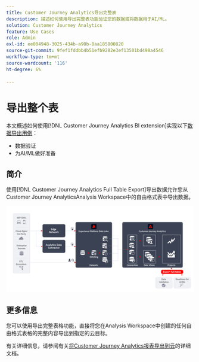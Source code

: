 ```yaml
---
title: Customer Journey Analytics导出完整表
description: 描述如何使用导出完整表功能验证您的数据或将数据用于AI/ML。
solution: Customer Journey Analytics
feature: Use Cases
role: Admin
exl-id: ee004948-3025-434b-a90b-8aa185800820
source-git-commit: 9fef1fddbb4b51efb9282e3ef13501bd498a4546
workflow-type: tm+mt
source-wordcount: '116'
ht-degree: 6%

---
```


# 导出整个表

本文概述如何使用[!DNL Customer Journey Analytics BI extension]实现以下[数据导出用例](overview.md)：

- 数据验证
- 为AI/ML做好准备

## 简介

使用[!DNL Customer Journey Analytics Full Table Export]导出数据允许您从Customer Journey AnalyticsAnalysis Workspace中的自由格式表中导出数据。

![BI扩展](../assets/export-full-table.svg)

## 更多信息

您可以使用导出完整表格功能，直接将您在Analysis Workspace中创建的任何自由格式表格的完整内容导出到指定的云目标。

有关详细信息，请参阅有关[将Customer Journey Analytics报表导出到云](/help/analysis-workspace/export/export-cloud.md)的详细文档。
